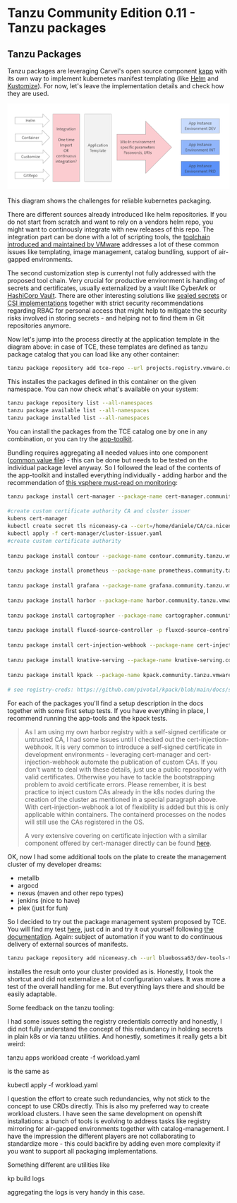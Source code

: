 # Tanzu Community Edition 0.11 - Tanzu packages
## Tanzu Packages
Tanzu packages are leveraging Carvel's open source component [kapp](https://tanzu.vmware.com/developer/guides/kapp-gs/) with its own way to implement kubernetes manifest templating (like [Helm](https://helm.sh/) and [Kustomize](https://kustomize.io/)). For now, let's leave the implementation details and check how they are used. 

<img src="./images/packaging.png">

This diagram shows the challenges for reliable kubernetes packaging. 

There are different sources already introduced like helm repositories. If you do not start from scratch and want to rely on a vendors helm repo, you might want to continously integrate with new releases of this repo. The integration part can be done with a lot of scripting tools, the [toolchain introduced and maintained by VMware](https://tanzu.vmware.com/content/blog/introducing-k14s-kubernetes-tools-simple-and-composable-tools-for-application-deployment) addresses a lot of these common issues like templating, image management, catalog bundling, support of air-gapped environments.

The second customization step is currentyl not fully addressed with the proposed tool chain. Very crucial for productive environment is handling of secrets and certificates, usually externalized by a vault like CyberArk or [HashiCorp Vault](https://vdan.niceneasy.ch/secure-prometheus-configuration-with-hashicorp-vault-on-k8s/). There are other interesting solutions like [sealed secrets](https://github.com/bitnami-labs/sealed-secrets) or [CSI implementations](https://learn.hashicorp.com/tutorials/vault/kubernetes-secret-store-driver) together with strict security recommendations regarding RBAC for personal access that might help to mitigate the security risks involved in storing secrets - and helping not to find them in Git repositories anymore.

Now let's jump into the process directly at the application template in the diagram above: in case of TCE, these templates are defined as tanzu package catalog that you can load like any other container:

```bash
tanzu package repository add tce-repo --url projects.registry.vmware.com/tce/main:0.11.0 --namespace tanzu-package-repo-global
```
This installes the packages defined in this container on the given namespace. You can now check what's available on your system:

```bash
tanzu package repository list --all-namespaces
tanzu package available list --all-namespaces
tanzu package installed list --all-namespaces
```

You can install the packages from the TCE catalog one by one in any combination, or you can try the [app-toolkit](https://tanzucommunityedition.io/docs/v0.11/package-readme-app-toolkit-0.1.0/). 

Bundling requires aggregating all needed values into one component ([common value file](../../app-toolkit/values.yaml)) - this can be done but needs to be tested on the individual package level anyway. So I followed the lead of the contents of the app-toolkit and installed everything individually - adding harbor and the recommendation of [this vsphere must-read on monitoring](https://tanzucommunityedition.io/docs/v0.11/vsphere-monitoring-stack/):

```bash
tanzu package install cert-manager --package-name cert-manager.community.tanzu.vmware.com --version 1.6.1

#create custom certificate authority CA and cluster issuer
kubens cert-manager
kubectl create secret tls niceneasy-ca --cert=/home/daniele/CA/ca.niceneasy.ch.crt --key=/home/daniele/CA/ca.niceneasy.ch.key
kubectl apply -f cert-manager/cluster-issuer.yaml 
#create custom certificate authority

tanzu package install contour --package-name contour.community.tanzu.vmware.com --version 1.20.1 --values-file contour/contour-values.yaml 

tanzu package install prometheus --package-name prometheus.community.tanzu.vmware.com --version 2.27.0-1 --values-file prometheus/prometheus-values.yaml

tanzu package install grafana --package-name grafana.community.tanzu.vmware.com --version 7.5.11 --values-file grafana/grafana-values.yaml

tanzu package install harbor --package-name harbor.community.tanzu.vmware.com --version 2.3.3 --values-file harbor/harbor-values.yaml

tanzu package install cartographer --package-name cartographer.community.tanzu.vmware.com --version 0.2.2

tanzu package install fluxcd-source-controller -p fluxcd-source-controller.community.tanzu.vmware.com -v 0.21.2

tanzu package install cert-injection-webhook --package-name cert-injection-webhook.community.tanzu.vmware.com --version 0.1.0 -f ./cert-injection-webhook/cert-injection-webhook-config-values.yaml

tanzu package install knative-serving --package-name knative-serving.community.tanzu.vmware.com --version 1.0.0 --values-file knative-serving/knative-serving-values.yml 

tanzu package install kpack --package-name kpack.community.tanzu.vmware.com --version 0.5.1 -f ./kpack/kpack-values.yaml

# see registry-creds: https://github.com/pivotal/kpack/blob/main/docs/secrets.md and https://docs.vmware.com/en/VMware-Tanzu-Kubernetes-Grid/1.5/vmware-tanzu-kubernetes-grid-15/GUID-cluster-lifecycle-secrets.html
```
For each of the packages you'll find a setup description in the docs together with some first setup tests. If you have everything in place, I recommend running the app-tools and the kpack tests. 
> As I am using my own harbor registry with a self-signed certificate or untrusted CA, I had some issues until I checked out the cert-injection-webhook. It is very common to introduce a self-signed certificate in development environments - leveraging cert-manager and cert-injection-webhook automate the publication of custom CAs. If you don't want to deal with these details, just use a public repository with valid certificates. Otherwise you have to tackle the bootstrapping problem to avoid certificate errors. Please remember, it is best practice to inject custom CAs already in the k8s nodes during the creation of the cluster as mentioned in a special paragraph above. With cert-injection-webhook a lot of flexibility is added but this is only applicable within containers. The containerd processes on the nodes will still use the CAs registered in the OS. 
>
> A very extensive covering on certificate injection with a similar component offered by cert-manager directly can be found [here](https://medium.com/trendyol-tech/manage-kubernetes-admission-webhooks-certificates-with-cert-manager-ca-injector-and-vault-pki-281b065e1044).

OK, now I had some additional tools on the plate to create the management cluster of my developer dreams:

- metallb
- argocd
- nexus (maven and other repo types)
- jenkins (nice to have)
- plex (just for fun)

So I decided to try out the package management system proposed by TCE. You will find my test [here](../../packaging/), just cd in and try it out yourself following [the documentation](https://tanzucommunityedition.io/docs/v0.11/package-creation-step-by-step/). Again: subject of automation if you want to do continuous delivery of external sources of manifests.

```bash
tanzu package repository add niceneasy.ch --url bluebossa63/dev-tools-tanzu-package@sha256:57114a80510a1b492da531e54528d25813ad6924cc9f37e1f38cea800389478a  --namespace tanzu-package-repo-global
```
installes the result onto your cluster provided as is. Honestly, I took the shortcut and did not externalize a lot of configuration values. It was more a test of the overall handling for me. But everything lays there and should be easily adaptable.

Some feedback on the tanzu tooling:

I had some issues setting the registry credentials correctly and honestly, I did not fully understand the concept of this redundancy in holding secrets in plain k8s or via tanzu utilities. And honestly, sometimes it really gets a bit weird:

tanzu apps workload create -f workload.yaml

is the same as

kubectl apply -f workload.yaml

I question the effort to create such redundancies, why not stick to the concept to use CRDs directly. This is also my preferred way to create workload clusters. I have seen the same development on openshift installations: a bunch of tools is evolving to address tasks like registry mirroring for air-gapped environments together with catalog-management. I have the impression the different players are not collaborating to standardize more - this could backfire by adding even more complexity if you want to support all packaging implementations.

Something different are utilities like

kp build logs <build-name>

aggregating the logs is very handy in this case.





